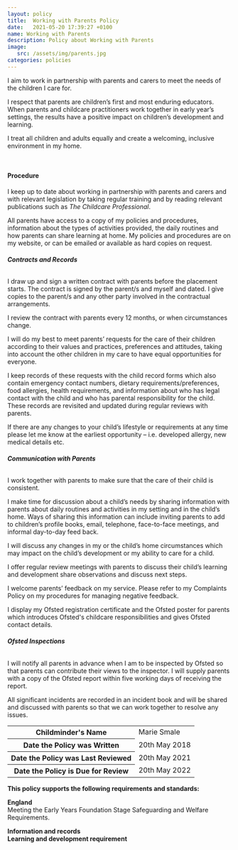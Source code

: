 ```yaml
---
layout: policy
title:  Working with Parents Policy
date:   2021-05-20 17:39:27 +0100
name: Working with Parents
description: Policy about Working with Parents
image:
   src: /assets/img/parents.jpg
categories: policies
---
```


I aim to work in partnership with parents and carers to meet the needs of the children I care for.

I respect that parents are children’s first and most enduring educators. When parents and childcare practitioners work together in early year’s settings, the results have a positive impact on children’s development and learning.

I treat all children and adults equally and create a welcoming, inclusive environment in my home.

<br>

#### Procedure

I keep up to date about working in partnership with parents and carers and with relevant legislation by taking regular training and by reading relevant publications such as *The Childcare Professional*.

All parents have access to a copy of my policies and procedures, information about the types of activities provided, the daily routines and how parents can share learning at home. My policies and procedures are on my website, or can be emailed or available as hard copies on request.

###### **Contracts and Records**

I draw up and sign a written contract with parents before the placement starts. The contract is signed by the parent/s and myself and dated. I give copies to the parent/s and any other party involved in the contractual arrangements.

I review the contract with parents every 12 months, or when circumstances change.

I will do my best to meet parents’ requests for the care of their children according to their values and practices, preferences and attitudes, taking into account the other children in my care to have equal opportunities for everyone.

I keep records of these requests with the child record forms which also contain emergency contact numbers, dietary requirements/preferences, food allergies, health requirements, and information about who has legal contact with the child and who has parental responsibility for the child. These records are revisited and updated during regular reviews with parents.

If there are any changes to your child’s lifestyle or requirements at any time please let me know at the earliest opportunity – i.e. developed allergy, new medical details etc.

###### **Communication with Parents**

I work together with parents to make sure that the care of their child is consistent.

I make time for discussion about a child’s needs by sharing information with parents about daily routines and activities in my setting and in the child’s home.
Ways of sharing this information can include inviting parents to add to children’s profile books, email, telephone, face-to-face meetings, and informal day-to-day feed back.

I will discuss any changes in my or the child’s home circumstances which may impact on the child’s development or my ability to care for a child.

I offer regular review meetings with parents to discuss their child’s learning and development share observations and discuss next steps.

I welcome parents’ feedback on my service. Please refer to my Complaints Policy on my procedures for managing negative feedback.

I display my Ofsted registration certificate and the Ofsted poster for parents which introduces Ofsted's childcare responsibilities and gives Ofsted contact details.

###### **Ofsted Inspections**

I will notify all parents in advance when I am to be inspected by Ofsted so that parents can contribute their views to the inspector. I will supply parents with a copy of the Ofsted report within five working days of receiving the report.

All significant incidents are recorded in an incident book and will be shared and discussed with parents so that we can work together to resolve any issues.

<table class="table table-bordered mt-5 mb-5">
  <tbody>
    <tr>
      <th scope="row">Childminder's Name </th>
      <td>Marie Smale</td>
    </tr>
    <tr>
      <th scope="row">Date the Policy was Written</th>
      <td>20th May 2018</td>
    </tr>
    <tr>
      <th scope="row">Date the Policy was Last Reviewed</th>
      <td>20th May 2021</td>
    </tr>
    <tr>
      <th scope="row">Date the Policy is Due for Review</th>
      <td>20th May 2022</td>
    </tr>
  </tbody>
</table>

**This policy supports the following requirements and standards:**

**England**  
   Meeting the Early Years Foundation Stage Safeguarding and Welfare Requirements.  

**Information and records**  
  **Learning and development requirement**  
